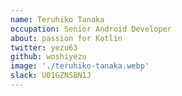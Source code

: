 ```yaml
---
name: Teruhiko Tanaka
occupation: Senior Android Developer
about: passion for Kotlin
twitter: yezu63
github: woshiyezu
image: './teruhiko-tanaka.webp'
slack: U01GZNSBN1J
---
```

